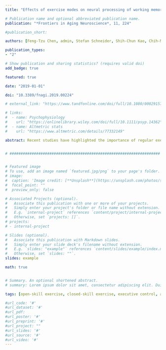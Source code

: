 ```yaml
---
title: "Effects of exercise modes on neural processing of working memory in late middle-aged adults: An fMRI study"

# Publication name and optional abbreviated publication name.
publication: "*Frontiers in Aging Neuroscience*, 11, 224"

#publication_short: 

authors: [Feng-Tzu Chen, admin, Stefan Schneider, Shih-Chun Kao, Chih-Mao Huang, Yu-Kai Chang]

publication_types:
- "2"

# Show publication and sharing statistics? (requires valid doi)
add_badge: true

featured: true

date: "2019-01-01"

doi: "10.3389/fnagi.2019.00224"

# external_link: "https://www.tandfonline.com/doi/full/10.1080/00029157.2016.1225252"

# links: 
#  - name: Psychophysiology
#    url: "https://onlinelibrary.wiley.com/doi/full/10.1111/psyp.14362"
#  - name: Altmetric stats
#    url: "https://www.altmetric.com/details/77332149"

abstract: Recent studies have highlighted the importance of regular exercise on cognitive function in aging populations, with aerobic exercise and cardiovascular fitness having received the largest amount of research attention. However, the relationship between exercise mode and cognitive function underlying behavioral modification and neural activation remains unknown. The present study, therefore, sought to examine the associations between different exercise modes and the working memory (WM) aspect of executive function as well as its task-evoked brain activation in the late middle-aged population. Seventy late middle-aged adults were classified into open-skill, closed-skill, or irregular exercise groups based on their participation in exercise activities prior to the study and then performed a spatial working memory (SWM) task while undergoing functional magnetic resonance imaging (fMRI) scanning. The results revealed that exercise groups, regardless of exercise modes, showed better SWM and physical fitness performance. Additionally, the open-skill group exhibited greater brain activation in the prefrontal lobe, anterior cingulate cortex/supplementary motor area (ACC/SMA), and hippocampus than those in the closed-skill group, suggesting a mode-sensitive compensatory mechanism in late middle-aged adults. These findings indicate that exercise promotes cognitive health, improves WM, and enhances neurocognitive scaffolding in late middle-aged adults and further suggest that various exercise modes can effectively modulate frontal and hippocampal function in the face of age-related neurocognitive declines, implications that may inform the development of exercise programs for the elderly.


# ####################################################################


# Featured image
# To use, add an image named `featured.jpg/png` to your page's folder. 
# image:
#  caption: 'Image credit: [**Unsplash**](https://unsplash.com/photos/s9CC2SKySJM)'
#  focal_point: ""
#  preview_only: false

# Associated Projects (optional).
#   Associate this publication with one or more of your projects.
#   Simply enter your project's folder or file name without extension.
#   E.g. `internal-project` references `content/project/internal-project/index.md`.
#   Otherwise, set `projects: []`.
# projects:
# - internal-project

# Slides (optional).
#   Associate this publication with Markdown slides.
#   Simply enter your slide deck's filename without extension.
#   E.g. `slides: "example"` references `content/slides/example/index.md`.
#   Otherwise, set `slides: ""`.
slides: example

math: true


# Summary. An optional shortened abstract.
# summary: Lorem ipsum dolor sit amet, consectetur adipiscing elit. Duis posuere tellus ac convallis placerat. Proin tincidunt magna sed ex sollicitudin condimentum.

tags: [open-skill exercise, closed-skill exercise, executive control, aging, cognition]

#url_code: '#'
#url_dataset: '#'
#url_pdf: 
#url_poster: '#'
#url_preprint: '#'
#url_project: ""
#url_slides: '#'
#url_source: '#'
#url_video: '#'
---
```

